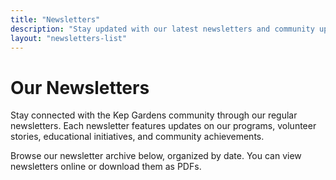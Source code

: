 ```yaml
---
title: "Newsletters"
description: "Stay updated with our latest newsletters and community updates from Kep Gardens"
layout: "newsletters-list"
---
```


# Our Newsletters

Stay connected with the Kep Gardens community through our regular newsletters. Each newsletter features updates on our programs, volunteer stories, educational initiatives, and community achievements.

Browse our newsletter archive below, organized by date. You can view newsletters online or download them as PDFs.

